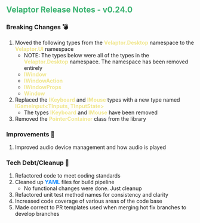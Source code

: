 ## <span style="color:mediumseagreen;font-weight:bold">Velaptor Release Notes - v0.24.0</span>

### **Breaking Changes** 💣

1. Moved the following types from the <span style='font-weight: bold; color: khaki'>Velaptor.Desktop</span> namespace to the <span style='font-weight: bold; color: khaki'>Velaptor.UI</span> namespace
   * NOTE: The types below were all of the types in the <span style='font-weight: bold; color: khaki'>Velaptor.Desktop</span> namespace.  The namespace has been removed entirely
   * <span style='font-weight: bold; color: khaki'>IWindow</span>
   * <span style='font-weight: bold; color: khaki'>IWindowAction</span>
   * <span style='font-weight: bold; color: khaki'>IWindowProps</span>
   * <span style='font-weight: bold; color: khaki'>Window</span>
2. Replaced the <span style='font-weight: bold; color: khaki'>IKeyboard</span> and <span style='font-weight: bold; color: khaki'>IMouse</span> types with a new type named <span style='font-weight: bold; color: khaki'>IGameInput<TInputs, TInputState></span>
   * The types <span style='font-weight: bold; color: khaki'>IKeyboard</span> and <span style='font-weight: bold; color: khaki'>IMouse</span> have been removed
3. Removed the <span style='font-weight: bold; color: khaki'>PointerContainer</span> class from the library

### **Improvements** 🌟

1. Improved audio device management and how audio is played

### **Tech Debt/Cleanup** 🧹

1. Refactored code to meet coding standards
2. Cleaned up <span style='font-weight: bold; color: dodgerblue'>YAML</span> files for build pipeline
   * No functional changes were done.  Just cleanup
3. Refactored unit test method names for consistency and clarity
4. Increased code coverage of various areas of the code base
5. Made correct to PR templates used when merging hot fix branches to develop branches
